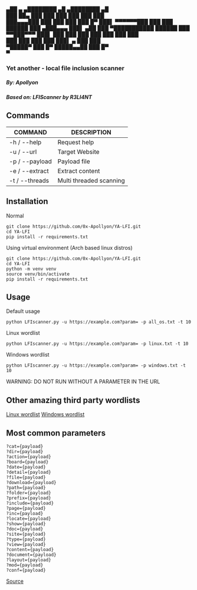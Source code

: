 
▄██   ▄      ▄████████           ▄█          ▄████████  ▄█  
███   ██▄   ███    ███          ███         ███    ███ ███  
███▄▄▄███   ███    ███          ███         ███    █▀  ███▌ 
▀▀▀▀▀▀███   ███    ███  ██████  ███        ▄███▄▄▄     ███▌ 
▄██   ███ ▀███████████  ██████  ███       ▀▀███▀▀▀     ███▌ 
███   ███   ███    ███          ███         ███        ███  
███   ███   ███    ███          ███▌    ▄   ███        ███  
 ▀█████▀    ███    █▀           █████▄▄██   ███        █▀   
                                ▀    
                                
### Yet another - local file inclusion scanner
##### By: Apollyon
##### Based on: LFIScanner by R3LI4NT  

## Commands

| COMMAND | DESCRIPTION |
| ------------- | ------------- |
| -h / --help | Request help |
| -u / --url | Target Website |
| -p / --payload | Payload file |
| -e / --extract | Extract content |
| -t / --threads | Multi threaded scanning |

## Installation
Normal
```
git clone https://github.com/0x-Apollyon/YA-LFI.git
cd YA-LFI
pip install -r requirements.txt
```
Using virtual environment (Arch based linux distros)
```
git clone https://github.com/0x-Apollyon/YA-LFI.git
cd YA-LFI
python -m venv venv
source venv/bin/activate
pip install -r requirements.txt
```

## Usage

Default usage
```
python LFIscanner.py -u https://example.com?param= -p all_os.txt -t 10
```
Linux wordlist
```
python LFIscanner.py -u https://example.com?param= -p linux.txt -t 10
```
Windows wordlist
```
python LFIscanner.py -u https://example.com?param= -p windows.txt -t 10
```
WARNING: DO NOT RUN WITHOUT A PARAMETER IN THE URL

## Other amazing third party wordlists

[Linux wordlist](https://github.com/carlospolop/Auto_Wordlists/blob/main/wordlists/file_inclusion_linux.txt)
[Windows wordlist](https://github.com/carlospolop/Auto_Wordlists/blob/main/wordlists/file_inclusion_windows.txt)

## Most common parameters

```
?cat={payload}
?dir={payload}
?action={payload}
?board={payload}
?date={payload}
?detail={payload}
?file={payload}
?download={payload}
?path={payload}
?folder={payload}
?prefix={payload}
?include={payload}
?page={payload}
?inc={payload}
?locate={payload}
?show={payload}
?doc={payload}
?site={payload}
?type={payload}
?view={payload}
?content={payload}
?document={payload}
?layout={payload}
?mod={payload}
?conf={payload}
```
[Source](https://book.hacktricks.xyz/pentesting-web/file-inclusion)
